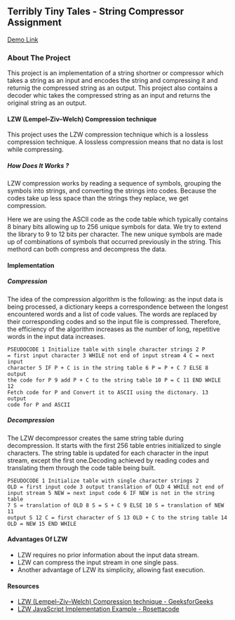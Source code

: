 ## Terribly Tiny Tales - String Compressor Assignment

[Demo Link](https://vaidikkamde.github.io/Terribly-Tiny-Tales-String-Compressor-Assignment/)

### About The Project

This project is an implementation of a string shortner or compressor which takes a string as an input and encodes the string and compressing it and returnig the compressed string as an output. This project also contains a decoder whic takes the compressed string as an input and returns the original string as an output.

#### LZW (Lempel–Ziv–Welch) Compression technique

This project uses the LZW compression technique which is a lossless compression technique. A lossless compression means that no data is lost while compressing.

##### How Does It Works ?

LZW compression works by reading a sequence of symbols, grouping the symbols into strings, and converting the strings into codes. Because the codes take up less space than the strings they replace, we get compression.

Here we are using the ASCII code as the code table which typically contains 8 binary bits allowing up to 256 unique symbols for data. We try to extend the library to 9 to 12 bits per character. The new unique symbols are made up of combinations of symbols that occurred previously in the string. This methord can both compress and decompress the data.
</br>

#### Implementation

##### Compression

The idea of the compression algorithm is the following: as the input data is being processed, a dictionary keeps a correspondence between the longest encountered words and a list of code values. The words are replaced by their corresponding codes and so the input file is compressed. Therefore, the efficiency of the algorithm increases as the number of long, repetitive words in the input data increases.

<code>PSEUDOCODE
1 Initialize table with single character strings
2 P = first input character
3 WHILE not end of input stream
4 C = next input character
5 IF P + C is in the string table
6 P = P + C
7 ELSE
8 output the code for P
9 add P + C to the string table
10 P = C
11 END WHILE
12 Fetch code for P and Convert it to ASCII using the dictonary.
13 output code for P and ASCII </code>
</br>

##### Decompression

The LZW decompressor creates the same string table during decompression. It starts with the first 256 table entries initialized to single characters. The string table is updated for each character in the input stream, except the first one.Decoding achieved by reading codes and translating them through the code table being built.

<code>PSEUDOCODE
1 Initialize table with single character strings
2 OLD = first input code
3 output translation of OLD
4 WHILE not end of input stream
5 NEW = next input code
6 IF NEW is not in the string table
7 S = translation of OLD
8 S = S + C
9 ELSE
10 S = translation of NEW
11 output S
12 C = first character of S
13 OLD + C to the string table
14 OLD = NEW
15 END WHILE</code>
</br>

#### Advantages Of LZW

- LZW requires no prior information about the input data stream.
- LZW can compress the input stream in one single pass.
- Another advantage of LZW its simplicity, allowing fast execution.
  </br>

#### Resources

- [LZW (Lempel–Ziv–Welch) Compression technique - GeeksforGeeks](https://www.geeksforgeeks.org/lzw-lempel-ziv-welch-compression-technique/#:~:text=LZW%20Decompression,stream%2C%20except%20the%20first%20one.)
- [LZW JavaScript Implementation Example - Rosettacode](http://rosettacode.org/wiki/LZW_compression#JavaScript)
